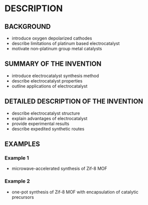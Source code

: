 # DESCRIPTION

## BACKGROUND

- introduce oxygen depolarized cathodes
- describe limitations of platinum based electrocatalyst
- motivate non-platinum group metal catalysts

## SUMMARY OF THE INVENTION

- introduce electrocatalyst synthesis method
- describe electrocatalyst properties
- outline applications of electrocatalyst

## DETAILED DESCRIPTION OF THE INVENTION

- describe electrocatalyst structure
- explain advantages of electrocatalyst
- provide experimental results
- describe expedited synthetic routes

## EXAMPLES

### Example 1

- microwave-accelerated synthesis of Zif-8 MOF

### Example 2

- one-pot synthesis of Zif-8 MOF with encapsulation of catalytic precursors

